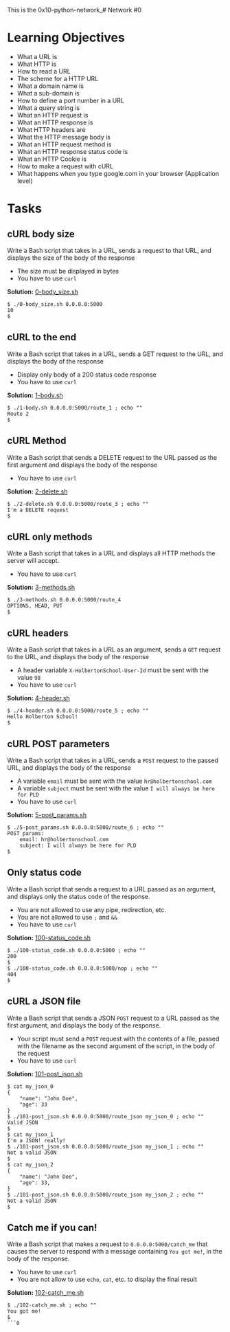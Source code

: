 This is the 0x10-python-network_# Network #0

# Learning Objectives

* What a URL is
* What HTTP is
* How to read a URL
* The scheme for a HTTP URL
* What a domain name is
* What a sub-domain is
* How to define a port number in a URL
* What a query string is
* What an HTTP request is
* What an HTTP response is
* What HTTP headers are
* What the HTTP message body is
* What an HTTP request method is
* What an HTTP response status code is
* What an HTTP Cookie is
* How to make a request with cURL
* What happens when you type google.com in your browser (Application level)

# Tasks

## cURL body size

Write a Bash script that takes in a URL, sends a request to that URL, and displays the size of the body of the response

* The size must be displayed in bytes
* You have to use `curl`

**Solution:** [0-body_size.sh](./0-body_size.sh)

```
$ ./0-body_size.sh 0.0.0.0:5000
10
$
```

## cURL to the end

Write a Bash script that takes in a URL, sends a GET request to the URL, and displays the body of the response

* Display only body of a 200 status code response
* You have to use `curl`

**Solution:** [1-body.sh](./1-body.sh)

```
$ ./1-body.sh 0.0.0.0:5000/route_1 ; echo ""
Route 2
$
```

## cURL Method

Write a Bash script that sends a DELETE request to the URL passed as the first argument and displays the body of the response

* You have to use `curl`

**Solution:** [2-delete.sh](./2-delete.sh)

```
$ ./2-delete.sh 0.0.0.0:5000/route_3 ; echo ""
I'm a DELETE request
$
```

## cURL only methods

Write a Bash script that takes in a URL and displays all HTTP methods the server will accept.

* You have to use `curl`

**Solution:** [3-methods.sh](./3-methods.sh)

```
$ ./3-methods.sh 0.0.0.0:5000/route_4
OPTIONS, HEAD, PUT
$
```

## cURL headers

Write a Bash script that takes in a URL as an argument, sends a `GET` request to the URL, and displays the body of the response

* A header variable `X-HolbertonSchool-User-Id` must be sent with the value `98`
* You have to use `curl`

**Solution:** [4-header.sh](./4-header.sh)

```
$ ./4-header.sh 0.0.0.0:5000/route_5 ; echo ""
Hello Holberton School!
$
```

## cURL POST parameters

Write a Bash script that takes in a URL, sends a `POST` request to the passed URL, and displays the body of the response

* A variable `email` must be sent with the value `hr@holbertonschool.com`
* A variable `subject` must be sent with the value `I will always be here for PLD`
* You have to use `curl`

**Solution:** [5-post_params.sh](./5-post_params.sh)

```
$ ./5-post_params.sh 0.0.0.0:5000/route_6 ; echo ""
POST params:
    email: hr@holbertonschool.com
    subject: I will always be here for PLD
$
```

## Only status code

Write a Bash script that sends a request to a URL passed as an argument, and displays only the status code of the response.

* You are not allowed to use any pipe, redirection, etc.
* You are not allowed to use `;` and `&&`
* You have to use `curl`

**Solution:** [100-status_code.sh](./100-status_code.sh)

```
$ ./100-status_code.sh 0.0.0.0:5000 ; echo ""
200
$ 
$ ./100-status_code.sh 0.0.0.0:5000/nop ; echo ""
404
$
```

## cURL a JSON file

Write a Bash script that sends a JSON `POST` request to a URL passed as the first argument, and displays the body of the response.

* Your script must send a `POST` request with the contents of a file, passed with the filename as the second argument of the script, in the body of the request
* You have to use `curl`

**Solution:** [101-post_json.sh](./101-post_json.sh)

```
$ cat my_json_0
{
    "name": "John Doe",
    "age": 33
}
$ ./101-post_json.sh 0.0.0.0:5000/route_json my_json_0 ; echo ""
Valid JSON
$ 
$ cat my_json_1
I'm a JSON! really!
$ ./101-post_json.sh 0.0.0.0:5000/route_json my_json_1 ; echo ""
Not a valid JSON
$ 
$ cat my_json_2
{
    "name": "John Doe",
    "age": 33,
}
$ ./101-post_json.sh 0.0.0.0:5000/route_json my_json_2 ; echo ""
Not a valid JSON
$
```

## Catch me if you can!

Write a Bash script that makes a request to `0.0.0.0:5000/catch_me` that causes the server to respond with a message containing `You got me!`, in the body of the response.

* You have to use `curl`
* You are not allow to use `echo`, `cat`, etc. to display the final result

**Solution:** [102-catch_me.sh](./102-catch_me.sh)

```
$ ./102-catch_me.sh ; echo ""
You got me!
$
```0
